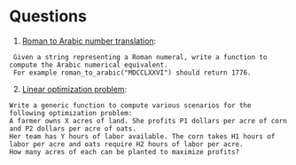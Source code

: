 # Questions

1. [Roman to Arabic number translation](https://github.com/reciprocal-space/practice-questions/blob/master/translateNumbers.py):
```
 Given a string representing a Roman numeral, write a function to compute the Arabic numerical equivalent. 
 For example roman_to_arabic("MDCCLXXVI") should return 1776.
 ```
2. [Linear optimization problem](https://github.com/reciprocal-space/practice-questions/blob/master/linearOptimization.py):
```
Write a generic function to compute various scenarios for the following optimization problem: 
A farmer owns X acres of land. She profits P1 dollars per acre of corn and P2 dollars per acre of oats. 
Her team has Y hours of labor available. The corn takes H1 hours of labor per acre and oats require H2 hours of labor per acre. 
How many acres of each can be planted to maximize profits?
```
